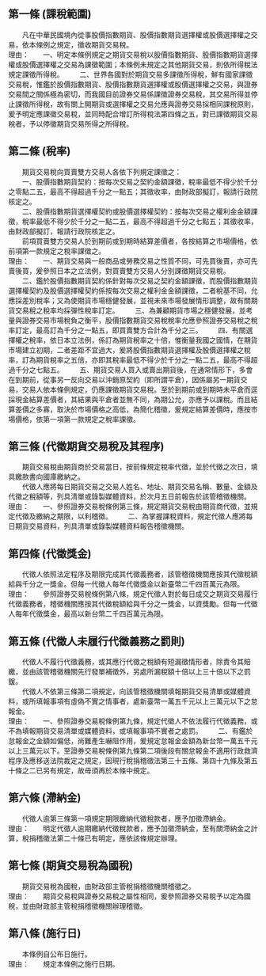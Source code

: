第一條 (課稅範圍)
-----------------
　　凡在中華民國境內從事股價指數期貨、股價指數期貨選擇權或股價選擇權之交易，依本條例之規定，徵收期貨交易稅。  
理由：　　一、明定本條例規定之期貨交易稅以股價指數期貨、股價指數期貨選擇權或股價選擇權之交易為課徵範圍；本條例未規定之其他期貨交易，則依所得稅法規定課徵所得稅。
　　二、世界各國對於期貨交易多課徵所得稅，鮮有國家課徵交易稅，惟鑑於股價指數期貨、股價指數期貨選擇權或股價選擇權之交易，與證券交易間之關係極為密切，而我國目前證券交易係課徵證券交易稅，其交易所得並停止課徵所得稅，故有關上開期貨或選擇權之交易允應與證券交易採相同課稅原則，爰予明定應課徵交易稅，並同時配合增訂所得稅法第四條之五，對已課徵期貨交易稅者，予以停徵期貨交易所得之所得稅。

第二條 (稅率)
-------------
　　期貨交易稅向買賣雙方交易人各依下列規定課徵之：  
　　一、股價指數期貨契約：按每次交易之契約金額課徵，稅率最低不得少於千分之零點二五，最高不得超過千分之一點五；其徵收率，由財政部擬訂，報請行政院核定之。  
　　二、股價指數期貨選擇權契約或股價選擇權契約：按每次交易之權利金金額課徵，稅率最低不得少於千分之一點二五，最高不得超過千分之七點五；其徵收率，由財政部擬訂，報請行政院核定之。  
　　前項買賣雙方交易人於到期前或到期時結算差價者，各按結算之市場價格，依前項第一款規定之稅率課徵之。  
理由：　　一、期貨交易與一般商品或勞務交易之性質不同，可先買後賣，亦可先賣後買，爰參照日本之立法例，對買賣雙方交易人分別課徵期貨交易稅。
　　二、鑑於股價指數期貨契約係針對每次交易之契約金額課徵，而股價指數期貨選擇權契約及股價選擇權契約係按每次交易之權利金金額課徵，二者稅基不同，允應採差別稅率；又為使期貨市場穩健發展，並視未來市場發展情形調整，故有關期貨交易稅之稅率均採彈性稅率訂定。
　　三、為兼顧期貨市場之穩健發展，並考量與證券交易市場稅負之衡平，股價指數期貨交易稅稅率允應參照證券交易稅之稅率訂定，最高訂為千分之一點五，即買賣雙方合計為千分之三。
　　四、有關選擇權之稅率，依日本立法例，係訂為期貨稅率之十倍，惟衡量我國之國情，在期貨市場建立初期，二者差距不宜過大，爰將股價指數期貨選擇權及股價選擇權之稅率，訂為期貨稅率之五倍，亦即其稅率最低不得少於千分之一點二五，最高不得超過千分之七點五。
　　五、期貨交易人買入或賣出期貨後，在通常情形下，多會在到期前，從事另一反向交易以沖銷原契約（即所謂平倉），因係屬另一期貨交易，交易人依本條例規定，仍應課徵期貨交易稅。至於到期前或到期時未平倉而逕採現金結算差價者，其結果與平倉者並無不同，為期公允，亦應予以課稅。而且結算差價之多寡，取決於市場價格之高低，為簡化稽徵，爰規定結算差價時，應按市場價格，依第一項第一款規定之稅率課徵。

第三條 (代徵期貨交易稅及其程序)
-------------------------------
　　期貨交易稅由期貨商於交易當日，按前條規定稅率代徵，並於代徵之次日，填具繳款書向國庫繳納之。  
　　代徵人應將每日期貨交易之交易人姓名、地址、期貨交易名稱、數量、金額及代徵之稅額等，列具清單或錄製媒體資料，於次月五日前報告於該管稽徵機關。  
理由：　　一、參照證券交易稅條例第三條，規定期貨交易稅由期貨商代徵，並規定代徵及繳納之期限，以利稽徵。
　　二、為掌握課稅資料，規定代徵人應將每日期貨交易資料，列具清單或錄製媒體資料報告稽徵機關。

第四條 (代徵獎金)
-----------------
　　代徵人依照法定程序及期限完成其代徵義務者，該管稽徵機關應按其代徵稅額給與千分之一獎金。但每一代徵人每年代徵獎金以新臺幣二千四百萬元為限。  
理由：　　參照證券交易稅條例第八條，規定代徵人對於每日成交之期貨交易履行代徵義務者，稽徵機關應按其代徵稅額給與千分之一獎金，以資獎勵。但每一代徵人每年代徵獎金，最高以新台幣二千四百萬元為限。

第五條 (代徵人未履行代徵義務之罰則)
-----------------------------------
　　代徵人不履行代徵義務，或其應行代徵之稅額有短漏徵情形者，除責令其賠繳，並由該管稽徵機關先行發單補徵外，另處所漏稅額十倍以上三十倍以下之罰鍰。  
　　代徵人不依第三條第二項規定，向該管稽徵機關填報期貨交易清單或媒體資料，或所填報事項有虛偽不實之情事者，處新臺幣一萬五千元以上三萬元以下之怠報金。  
理由：　　一、參照證券交易稅條例第九條，規定代徵人不依法履行代徵義務，或不為填報期貨交易清單或媒體資料，或填報事項不實者之處罰。
　　二、有鑑於怠報金之金額如偏低，尚難產生嚇阻作用，爰規定怠報金金額為新台幣一萬五千元以上三萬元以下。至證券交易稅條例第九條第二項後段有關怠報金不適用行政救濟程序及應移送法院裁定之規定，因現行稅捐稽徵法第三十五條、第四十九條及第五十條之二已另有規定，故毋須再於本條中規定。

第六條 (滯納金)
---------------
　　代徵人逾第三條第一項規定期限繳納代徵稅款者，應予加徵滯納金。  
理由：　　明定代徵人逾期繳納代徵稅款者，應予加徵滯納金，至有關滯納金之計算，稅捐稽徵法第二十條已有明定，應依該條規定辦理。

第七條 (期貨交易稅為國稅)
-------------------------
　　期貨交易稅為國稅，由財政部主管稅捐稽徵機關稽徵之。  
理由：　　期貨交易稅與證券交易稅之屬性相同，爰參照證券交易稅予以定為國稅，並由財政部主管稅捐稽徵機關辦理稽徵。

第八條 (施行日)
---------------
　　本條例自公布日施行。  
理由：　　規定本條例之施行日期。